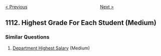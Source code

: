 <!--|This file generated by command(leetcode description); DO NOT EDIT.    |-->
<!--+----------------------------------------------------------------------+-->
<!--|@author    openset <openset.wang@gmail.com>                           |-->
<!--|@link      https://github.com/openset                                 |-->
<!--|@home      https://github.com/openset/leetcode                        |-->
<!--+----------------------------------------------------------------------+-->

[< Previous](https://github.com/openset/leetcode/tree/master/problems/maximum-nesting-depth-of-two-valid-parentheses-strings "Maximum Nesting Depth of Two Valid Parentheses Strings")
　　　　　　　　　　　　　　　　
[Next >](https://github.com/openset/leetcode/tree/master/problems/reported-posts "Reported Posts")

## 1112. Highest Grade For Each Student (Medium)



### Similar Questions
  1. [Department Highest Salary](https://github.com/openset/leetcode/tree/master/problems/department-highest-salary) (Medium)
